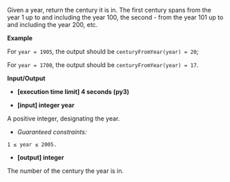 Given a year, return the century it is in. The first century spans from the year 1 up to and including the year 100, the second - from the year 101 up to and including the year 200, etc.

**Example**

For ```year = 1905```, the output should be ```centuryFromYear(year) = 20```;

For ```year = 1700```, the output should be ```centuryFromYear(year) = 17```.

**Input/Output**

* **[execution time limit] 4 seconds (py3)**

* **[input] integer year**

A positive integer, designating the year.

- *Guaranteed constraints:*

```1 ≤ year ≤ 2005.```

* **[output] integer**

The number of the century the year is in.
